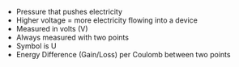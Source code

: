 - Pressure that pushes electricity
- Higher voltage = more electricity flowing into a device
- Measured in volts (V)
- Always measured with two points
- Symbol is U
- Energy Difference (Gain/Loss) per Coulomb between two points
